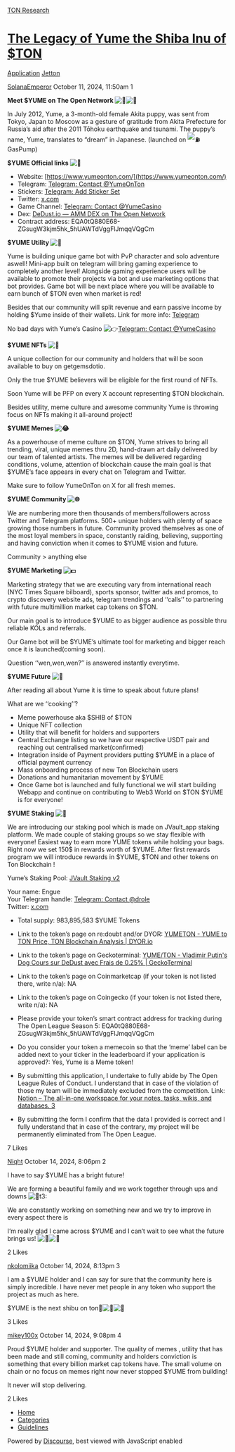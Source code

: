 [TON Research](/)

# [The Legacy of Yume the Shiba Inu of $TON](/t/the-legacy-of-yume-the-shiba-inu-of-ton/38250)

[Application](/c/application/jetton/26)  [Jetton](/c/application/jetton/26) 

    

[SolanaEmperor](https://tonresear.ch/u/SolanaEmperor)  October 11, 2024, 11:50am  1

**Meet $YUME on The Open Network ![:dog:](https://tonresear.ch/images/emoji/twitter/dog.png?v=12 ":dog:")![:gem:](https://tonresear.ch/images/emoji/twitter/gem.png?v=12 ":gem:")** 

In July 2012, Yume, a 3-month-old female Akita puppy, was sent from Tokyo, Japan to Moscow as a gesture of gratitude from Akita Prefecture for Russia’s aid after the 2011 Tōhoku earthquake and tsunami. The puppy’s name, Yume, translates to “dream” in Japanese. (launched on ![:fuelpump:](https://tonresear.ch/images/emoji/twitter/fuelpump.png?v=12 ":fuelpump:") GasPump)

**$YUME Official links ![:link:](https://tonresear.ch/images/emoji/twitter/link.png?v=12 ":link:")** 

*   Website: [https://www.yumeonton.com/](https://www.yumeonton.com/)
*   Telegram: [Telegram: Contact @YumeOnTon](https://t.me/YumeOnTon)
*   Stickers: [Telegram: Add Sticker Set](https://t.me/addstickers/YumeOnTelegram_by_MoiStikiBot)
*   Twitter: [x.com](https://x.com/YumeOnTon)
*   Game Channel: [Telegram: Contact @YumeCasino](https://t.me/YumeCasino)
*   Dex: [DeDust.io — AMM DEX on The Open Network](https://dedust.io/swap/TON/EQA0tQ880E68-ZGsugW3kjm5hk_5hUAWTdVggFlJmqqVQgCm)
*   Contract address: EQA0tQ880E68-ZGsugW3kjm5hk\_5hUAWTdVggFlJmqqVQgCm

**$YUME Utility ![:hugs:](https://tonresear.ch/images/emoji/twitter/hugs.png?v=12 ":hugs:")** 

Yume is building unique game bot with PvP character and solo adventure aswell! Mini-app built on telegram will bring gaming experience to completely another level! Alongside gaming experience users will be available to promote their projects via bot and use marketing options that bot provides. Game bot will be next place where you will be available to earn bunch of $TON even when market is red!

Besides that our community will split revenue and earn passive income by holding $Yume inside of their wallets. Link for more info: [Telegram](http://t.me/c/2073549436/82328)

No bad days with Yume’s Casino ![:point_right:](https://tonresear.ch/images/emoji/twitter/point_right.png?v=12 ":point_right:")[Telegram: Contact @YumeCasino](http://t.me/YumeCasino)

**$YUME NFTs ![:art:](https://tonresear.ch/images/emoji/twitter/art.png?v=12 ":art:")** 

A unique collection for our community and holders that will be soon available to buy on getgemsdotio.

Only the true $YUME believers will be eligible for the first round of NFTs.

Soon Yume will be PFP on every X account representing $TON blockchain.

Besides utility, meme culture and awesome community Yume is throwing focus on NFTs making it all-around project!

**$YUME Memes ![:joy:](https://tonresear.ch/images/emoji/twitter/joy.png?v=12 ":joy:")** 

As a powerhouse of meme culture on $TON, Yume strives to bring all trending, viral, unique memes thru 2D, hand-drawn art daily delivered by our team of talented artists. The memes will be delivered regarding conditions, volume, attention of blockchain cause the main goal is that $YUME’s face appears in every chat on Telegram and Twitter.

Make sure to follow YumeOnTon on X for all fresh memes.

**$YUME Community ![:globe_with_meridians:](https://tonresear.ch/images/emoji/twitter/globe_with_meridians.png?v=12 ":globe_with_meridians:")** 

We are numbering more then thousands of members/followers across Twitter and Telegram platforms. 500+ unique holders with plenty of space growing those numbers in future. Community proved themselves as one of the most loyal members in space, constantly raiding, believing, supporting and having conviction when it comes to $YUME vision and future.

Community > anything else

**$YUME Marketing ![:dollar:](https://tonresear.ch/images/emoji/twitter/dollar.png?v=12 ":dollar:")** 

Marketing strategy that we are executing vary from international reach (NYC Times Square bilboard), sports sponsor, twitter ads and promos, to crypto discovery website ads, telegram trendings and ‘‘calls’’ to partnering with future multimillion market cap tokens on $TON.

Our main goal is to introduce $YUME to as bigger audience as possible thru reliable KOLs and referrals.

Our Game bot will be $YUME’s ultimate tool for marketing and bigger reach once it is launched(coming soon).

Question ‘‘wen,wen,wen?’’ is answered instantly everytime.

**$YUME Future ![:crystal_ball:](https://tonresear.ch/images/emoji/twitter/crystal_ball.png?v=12 ":crystal_ball:")** 

After reading all about Yume it is time to speak about future plans!

What are we ‘‘cooking’’?

*   Meme powerhouse aka $SHIB of $TON
*   Unique NFT collection
*   Utility that will benefit for holders and supporters
*   Central Exchange listing so we have our respective USDT pair and reaching out centralised market(confirmed)
*   Integration inside of Payment providers putting $YUME in a place of official payment currency
*   Mass onboarding process of new Ton Blockchain users
*   Donations and humanitarian movement by $YUME
*   Once Game bot is launched and fully functional we will start building Webapp and continue on contributing to Web3 World on $TON $YUME is for everyone!

**$YUME Staking ![:crystal_ball:](https://tonresear.ch/images/emoji/twitter/crystal_ball.png?v=12 ":crystal_ball:")** 

We are introducing our staking pool which is made on JVault\_app staking platform. We made couple of staking groups so we stay flexible with everyone! Easiest way to earn more YUME tokens while holding your bags. Right now we set 150$ in rewards worth of $YUME. After first rewards program we will introduce rewards in $YUME, $TON and other tokens on Ton Blockchain !

Yume’s Staking Pool: [JVault Staking v2](https://jvault.xyz/staking/v2/stake/YUME)

Your name: Engue  
Your Telegram handle: [Telegram: Contact @drole](http://t.me/drole)  
Twitter: [x.com](http://x.com/Solana_Emperor)

*   Total supply: 983,895,583 $YUME Tokens
    
*   Link to the token’s page on re:doubt and/or DYOR: [YUMETON - YUME to TON Price, TON Blockchain Analysis | DYOR.io](https://dyor.io/token/EQA0tQ880E68-ZGsugW3kjm5hk_5hUAWTdVggFlJmqqVQgCm)
    
*   Link to the token’s page on Geckoterminal: [YUME/TON - Vladimir Putin's Dog Cours sur DeDust avec Frais de 0.25% | GeckoTerminal](https://www.geckoterminal.com/fr/ton/pools/EQAWIyEz23_IW40XTKeQylOTrGKTgg99476TH1g4hHlk-B79)
    
*   Link to the token’s page on Coinmarketcap (if your token is not listed there, write n/a): NA
    
*   Link to the token’s page on Coingecko (if your token is not listed there, write n/a): NA
    
*   Please provide your token’s smart contract address for tracking during The Open League Season 5: EQA0tQ880E68-ZGsugW3kjm5hk\_5hUAWTdVggFlJmqqVQgCm
    
*   Do you consider your token a memecoin so that the ‘meme’ label can be added next to your ticker in the leaderboard if your application is approved?: Yes, Yume is a Meme token!
    
*   By submitting this application, I undertake to fully abide by The Open League Rules of Conduct. I understand that in case of the violation of those my team will be immediately excluded from the competition. Link: [Notion – The all-in-one workspace for your notes, tasks, wikis, and databases. 3  
    ](https://ton-org.notion.site/The-Open-League-Rules-of-Conduct-04f4a0fedf1a401687075f5efd83de68)
    
*   By submitting the form I confirm that the data I provided is correct and I fully understand that in case of the contrary, my project will be permanently eliminated from The Open League.
    

  7 Likes

[Niqht](https://tonresear.ch/u/Niqht) October 14, 2024, 8:06pm  2

I have to say $YUME has a bright future!

We are forming a beautiful family and we work together through ups and downs ![:handshake:t3:](https://tonresear.ch/images/emoji/twitter/handshake/3.png?v=12 ":handshake:t3:")

We are constantly working on something new and we try to improve in every aspect there is

I‘m really glad I came across $YUME and I can‘t wait to see what the future brings us! ![:dog:](https://tonresear.ch/images/emoji/twitter/dog.png?v=12 ":dog:")![:orange_heart:](https://tonresear.ch/images/emoji/twitter/orange_heart.png?v=12 ":orange_heart:")

  2 Likes

[nkolomiika](https://tonresear.ch/u/nkolomiika) October 14, 2024, 8:13pm  3

I am a $YUME holder and I can say for sure that the community here is simply incredible. I have never met people in any token who support the project as much as here.

$YUME is the next shibu on ton​:rocket:![:rocket:](https://tonresear.ch/images/emoji/twitter/rocket.png?v=12 ":rocket:")![:rocket:](https://tonresear.ch/images/emoji/twitter/rocket.png?v=12 ":rocket:")

  3 Likes

[mikey100x](https://tonresear.ch/u/mikey100x) October 14, 2024, 9:08pm  4

Proud $YUME holder and supporter. The quality of memes , utility that has been made and still coming, community and holders conviction is something that every billion market cap tokens have. The small volume on chain or no focus on memes right now never stopped $YUME from building!

It never will stop delivering.

  2 Likes

*   [Home](/)
*   [Categories](/categories)
*   [Guidelines](/guidelines)

Powered by [Discourse](https://www.discourse.org), best viewed with JavaScript enabled